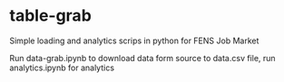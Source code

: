 # table-grab
Simple loading and analytics scrips in python for FENS Job Market

Run data-grab.ipynb to download data form source to data.csv file, run analytics.ipynb for analytics
